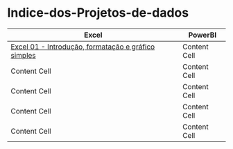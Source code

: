 # Indice-dos-Projetos-de-dados

| Excel | PowerBI |
| ------------- | ------------- |
| [Excel 01 - Introdução, formatação e gráfico simples](https://github.com/dsCarneiro/Excel01-Introducao-formatacao-e-grafico-simples.git)  | Content Cell  |
| Content Cell  | Content Cell  |
| Content Cell  | Content Cell  |
| Content Cell  | Content Cell  |
| Content Cell  | Content Cell  |
